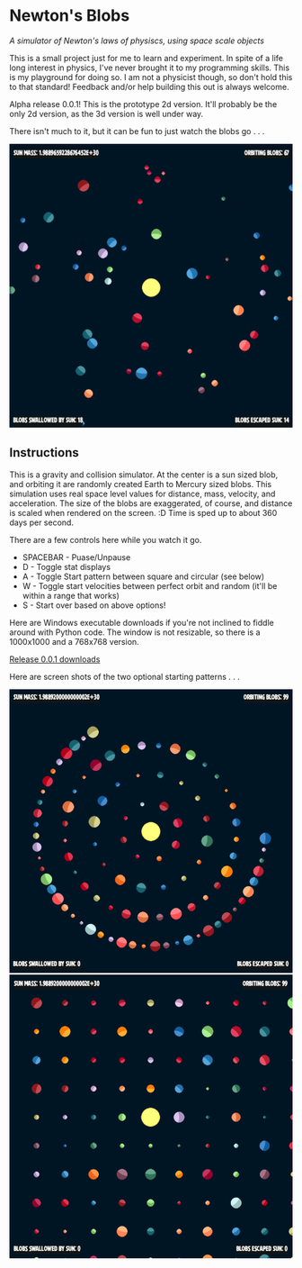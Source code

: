 # Newton's Blobs

*A simulator of Newton's laws of physiscs, using space scale objects*

This is a small project just for me to learn and experiment. In spite of a life long interest in physics, I've never brought it to my programming skills. This is my playground for doing so. I am not a physicist though, so don't hold this to that standard! Feedback and/or help building this out is always welcome.

Alpha release 0.0.1! This is the prototype 2d version. It'll probably be the only 2d version, as the 3d version is well under way.

There isn't much to it, but it can be fun to just watch the blobs go . . .

<img src="resources/screen_shot001.png" />

## Instructions

This is a gravity and collision simulator. At the center is a sun sized blob, and orbiting it are randomly created Earth to Mercury sized blobs. This simulation uses real space level values for distance, mass, velocity, and acceleration. The size of the blobs are exaggerated, of course, and distance is scaled when rendered on the screen. :D Time is sped up to about 360 days per second.

There are a few controls here while you watch it go.

* SPACEBAR - Puase/Unpause
* D - Toggle stat displays
* A - Toggle Start pattern between square and circular (see below)
* W - Toggle start velocities between perfect orbit and random (it'll be within a range that works)
* S - Start over based on above options!

Here are Windows executable downloads if you're not inclined to fiddle around with Python code. The window is not resizable, so there is a 1000x1000 and a 768x768 version.

[Release 0.0.1 downloads](https://github.com/jmottster/newton/releases/tag/release%2F0.0.1)


Here are screen shots of the two optional starting patterns . . .

<img src="resources/screen_shot002.png"/>

<img src="resources/screen_shot003.png"/>
